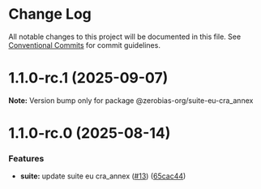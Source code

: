 # Change Log

All notable changes to this project will be documented in this file.
See [Conventional Commits](https://conventionalcommits.org) for commit guidelines.

# 1.1.0-rc.1 (2025-09-07)

**Note:** Version bump only for package @zerobias-org/suite-eu-cra_annex





# 1.1.0-rc.0 (2025-08-14)


### Features

* **suite:** update suite eu cra_annex ([#13](https://github.com/zerobias-org/suite/issues/13)) ([65cac44](https://github.com/zerobias-org/suite/commit/65cac44c6097ff32cf5321ecd1b69e1951b95816))
